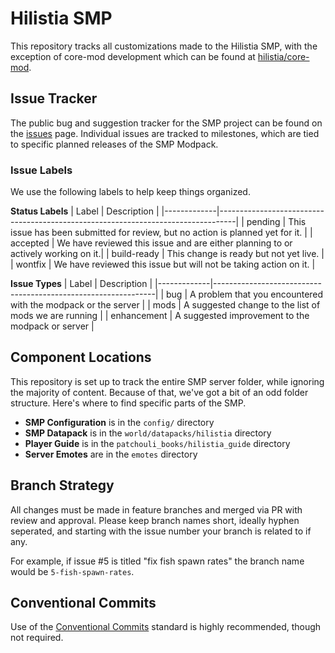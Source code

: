 # Hilistia SMP

This repository tracks all customizations made to the Hilistia SMP, with the exception of core-mod development which can be found at [hilistia/core-mod](https://github.com/Hilistia/core-mod).

## Issue Tracker

The public bug and suggestion tracker for the SMP project can be found on the [issues](https://github.com/Hilistia/smp/issues) page. Individual issues are tracked to milestones, which are tied to specific planned
releases of the SMP Modpack.

### Issue Labels
We use the following labels to help keep things organized.

**Status Labels**
| Label       | Description                                                                      |
|-------------|----------------------------------------------------------------------------------|
| pending     | This issue has been submitted for review, but no action is planned yet for it.   |
| accepted    | We have reviewed this issue and are either planning to or actively working on it.|
| build-ready | This change is ready but not yet live.                                           |
| wontfix     | We have reviewed this issue but will not be taking action on it.                 |

**Issue Types**
| Label       | Description                                                   |
|-------------|---------------------------------------------------------------|
| bug         | A problem that you encountered with the modpack or the server |
| mods        | A suggested change to the list of mods we are running         |
| enhancement | A suggested improvement to the modpack or server              |

## Component Locations
This repository is set up to track the entire SMP server folder, while ignoring the majority of content. Because of that, we've got a bit of an odd folder structure. Here's where to find specific parts of the SMP.

- **SMP Configuration** is in the `config/` directory
- **SMP Datapack** is in the `world/datapacks/hilistia` directory
- **Player Guide** is in the `patchouli_books/hilistia_guide` directory
- **Server Emotes** are in the `emotes` directory

## Branch Strategy

All changes must be made in feature branches and merged via PR with review and approval. Please keep branch names short, ideally hyphen seperated, and starting with the issue number your branch is related to if any.

For example, if issue \#5 is titled "fix fish spawn rates" the branch name would be `5-fish-spawn-rates`.

## Conventional Commits

Use of the [Conventional Commits](https://www.conventionalcommits.org/en/v1.0.0/#summary) standard is highly recommended, though not required.
